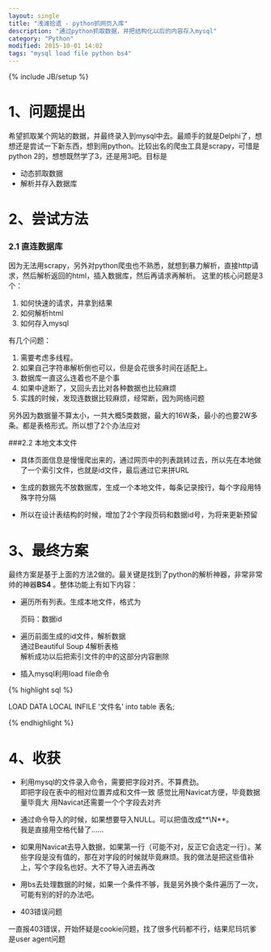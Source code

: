 ```yaml
---
layout: single
title: "浅滩拾遗 - python抓网页入库"
description: "通过python抓取数据，并把结构化以后的内容存入mysql"
category: "Python"
modified: 2015-10-01 14:02
tags: "mysql load file python bs4"
---
```

{% include JB/setup %}
# 1、问题提出
希望抓取某个网站的数据，并最终录入到mysql中去。最顺手的就是Delphi了，想想还是尝试一下新东西，想到用python。比较出名的爬虫工具是scrapy，可惜是python 2的，想想既然学了3，还是用3吧。目标是

* 动态抓取数据
* 解析并存入数据库

# 2、尝试方法

### 2.1 直连数据库
因为无法用scrapy，另外对python爬虫也不熟悉，就想到暴力解析，直接http请求，然后解析返回的html，插入数据库，然后再请求再解析。
这里的核心问题是3个：

1. 如何快速的请求，并拿到结果
2. 如何解析html
3. 如何存入mysql

有几个问题：

1. 需要考虑多线程。
2. 如果自己字符串解析倒也可以，但是会花很多时间在适配上。
3. 数据库一直这么连着也不是个事
4. 如果中途断了，又回头去比对各种数据也比较麻烦
5. 实践的时候，发现连数据比较麻烦，经常断，因为网络问题

另外因为数据量不算太小，一共大概5类数据，最大的16W条，最小的也要2W多条。都是表格形式。所以想了2个办法应对

###2.2 本地文本文件
* 具体页面信息是慢慢爬出来的，通过网页中的列表跳转过去，所以先在本地做了一个索引文件，也就是id文件，最后通过它来拼URL

* 生成的数据先不放数据库，生成一个本地文件，每条记录按行，每个字段用特殊字符分隔

* 所以在设计表结构的时候，增加了2个字段页码和数据id号，为将来更新预留


# 3、最终方案
最终方案是基于上面的方法2做的。最关键是找到了python的解析神器，非常非常帅的神器**BS4**  。整体功能上有如下内容：

* 遍历所有列表。生成本地文件，格式为

	页码：数据id
* 遍历前面生成的id文件，解析数据  
	通过Beautiful Soup 4解析表格  
	解析成功以后把索引文件的中的这部分内容删除

* 插入mysql利用load file命令

{% highlight sql %} 

LOAD DATA LOCAL INFILE '文件名' into table 表名; 
	
{% endhighlight %} 

# 4、收获
* 利用mysql的文件录入命令，需要把字段对齐。不算费劲。  
   即把字段在表中的相对位置弄成和文件一致
   感觉比用Navicat方便，毕竟数据量毕竟大
   用Navicat还需要一个个字段去对齐
   
* 通过命令导入的时候，如果想要导入NULL。可以把值改成**\N**。   
	我是直接用空格代替了……
   
* 如果用Navicat去导入数据，如果第一行（可能不对，反正它会选定一行）。某些字段是没有值的，那在对字段的时候就毕竟麻烦。我的做法是把这些值补上，写个字段名也好。大不了导入进去再改

* 用bs去处理数据的时候，如果一个条件不够，我是另外换个条件遍历了一次，可能有别的好的办法吧。

* 403错误问题

一直报403错误，开始怀疑是cookie问题，找了很多代码都不行，结果尼玛坑爹是user agent问题

